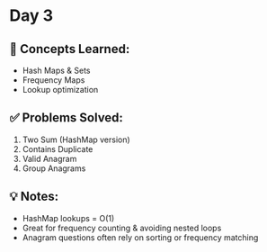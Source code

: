 # Day 3

## 📘 Concepts Learned:
- Hash Maps & Sets
- Frequency Maps
- Lookup optimization

## ✅ Problems Solved:
1. Two Sum (HashMap version)
2. Contains Duplicate
3. Valid Anagram
4. Group Anagrams

## 💡 Notes:
- HashMap lookups = O(1)
- Great for frequency counting & avoiding nested loops
- Anagram questions often rely on sorting or frequency matching
